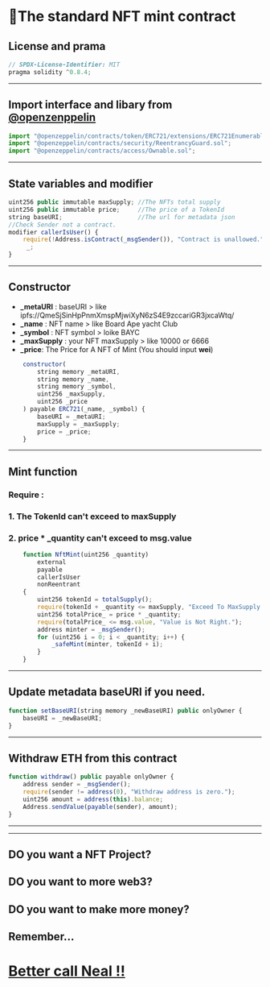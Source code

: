 # 🤖The standard NFT mint contract

## License and prama
```js
// SPDX-License-Identifier: MIT
pragma solidity ^0.8.4;
```
---
## Import interface and libary from [@openzenppelin](https://github.com/OpenZeppelin/openzeppelin-contracts)
```js
import "@openzeppelin/contracts/token/ERC721/extensions/ERC721Enumerable.sol";
import "@openzeppelin/contracts/security/ReentrancyGuard.sol";
import "@openzeppelin/contracts/access/Ownable.sol";
```
---
## State variables and modifier
```js
uint256 public immutable maxSupply; //The NFTs total supply
uint256 public immutable price;     //The price of a TokenId
string baseURI;                     //The url for metadata json
//Check Sender not a contract.
modifier callerIsUser() {
    require(!Address.isContract(_msgSender()), "Contract is unallowed.");
     _;
}
```
---
## Constructor
* **_metaURI** : baseURI > like ipfs://QmeSjSinHpPnmXmspMjwiXyN6zS4E9zccariGR3jxcaWtq/
* **_name** : NFT name > like Board Ape yacht Club
* **_symbol** : NFT symbol > loike BAYC
* **_maxSupply** : your NFT maxSupply > like 10000 or 6666
* **_price**: The Price for A NFT of Mint (You should input **wei**)
```js
    constructor(
        string memory _metaURI,
        string memory _name,
        string memory _symbol,
        uint256 _maxSupply,
        uint256 _price
    ) payable ERC721(_name, _symbol) {
        baseURI = _metaURI;
        maxSupply = _maxSupply;
        price = _price;
    }
```
---
## Mint function
### Require :
### 1. The TokenId can't exceed to maxSupply
### 2. price * _quantity can't exceed to msg.value  
```js
    function NftMint(uint256 _quantity)
        external
        payable
        callerIsUser
        nonReentrant
    {
        uint256 tokenId = totalSupply();
        require(tokenId + _quantity <= maxSupply, "Exceed To MaxSupply.");
        uint256 totalPrice_ = price * _quantity;
        require(totalPrice_ <= msg.value, "Value is Not Right.");
        address minter = _msgSender();
        for (uint256 i = 0; i < _quantity; i++) {
            _safeMint(minter, tokenId + i);
        }
    }
```
---
## Update metadata baseURI if you need.
```js
function setBaseURI(string memory _newBaseURI) public onlyOwner {
    baseURI = _newBaseURI;
}
```
---
## Withdraw ETH from this contract
```js
function withdraw() public payable onlyOwner {
    address sender = _msgSender();
    require(sender != address(0), "Withdraw address is zero.");
    uint256 amount = address(this).balance;
    Address.sendValue(payable(sender), amount);
}
```
---
---
## DO you want a NFT Project?<br>
## DO you want to more web3?<br>
## DO you want to make more money?<br>
## Remember...
<h1><a href="https://linktr.ee/evileye0666" target="_blank">Better call Neal !!</a></h1>

